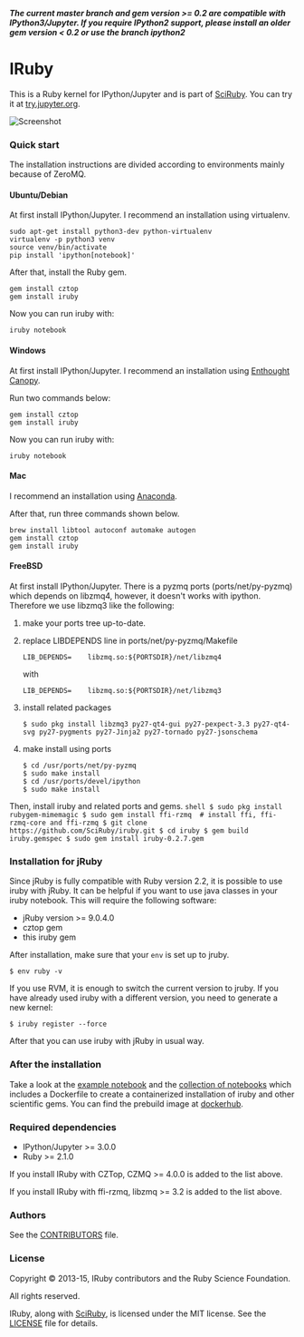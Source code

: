 ***The current master branch and gem version >= 0.2 are compatible with IPython3/Jupyter. If you require IPython2 support, please install an older gem version < 0.2 or use the branch ipython2***

# IRuby

This is a Ruby kernel for IPython/Jupyter and is part of [SciRuby](http://sciruby.com/). You can try it at [try.jupyter.org](http://try.jupyter.org/).

![Screenshot](https://cloud.githubusercontent.com/assets/50754/7956845/3fa46df8-09e3-11e5-8641-f5b8669061b5.png)

### Quick start
The installation instructions are divided according to environments mainly because of ZeroMQ.

#### Ubuntu/Debian
At first install IPython/Jupyter. I recommend an installation using virtualenv.

    sudo apt-get install python3-dev python-virtualenv
    virtualenv -p python3 venv
    source venv/bin/activate
    pip install 'ipython[notebook]'

After that, install the Ruby gem.

    gem install cztop
    gem install iruby

Now you can run iruby with:

    iruby notebook

#### Windows
At first install IPython/Jupyter. I recommend an installation using [Enthought Canopy](https://www.enthought.com/).

Run two commands below:

    gem install cztop
    gem install iruby

Now you can run iruby with:

    iruby notebook

#### Mac
I recommend an installation using [Anaconda](https://store.continuum.io/cshop/anaconda/).

After that, run three commands shown below.

    brew install libtool autoconf automake autogen
    gem install cztop
    gem install iruby

#### FreeBSD

At first install IPython/Jupyter. 
There is a pyzmq ports (ports/net/py-pyzmq) which depends on libzmq4, however, it doesn't works with ipython.
Therefore we use libzmq3 like the following:

1. make your ports tree up-to-date.
2. replace LIBDEPENDS line in ports/net/py-pyzmq/Makefile

    ```shell
    LIB_DEPENDS=    libzmq.so:${PORTSDIR}/net/libzmq4
    ```
    with
    ```shell
    LIB_DEPENDS=    libzmq.so:${PORTSDIR}/net/libzmq3
    ```
3. install related packages

    ```shell
    $ sudo pkg install libzmq3 py27-qt4-gui py27-pexpect-3.3 py27-qt4-svg py27-pygments py27-Jinja2 py27-tornado py27-jsonschema
    ```
4. make install using ports

    ```shell
    $ cd /usr/ports/net/py-pyzmq
    $ sudo make install
    $ cd /usr/ports/devel/ipython
    $ sudo make install
    ```
Then, install iruby and related ports and gems.
    ```shell
    $ sudo pkg install rubygem-mimemagic
    $ sudo gem install ffi-rzmq  # install ffi, ffi-rzmq-core and ffi-rzmq
    $ git clone https://github.com/SciRuby/iruby.git
    $ cd iruby
    $ gem build iruby.gemspec
    $ sudo gem install iruby-0.2.7.gem
    ```
### Installation for jRuby

Since jRuby is fully compatible with Ruby version 2.2, it is possible to use iruby with jRuby. 
It can be helpful if you want to use java classes in your iruby notebook.
This will require the following software:
* jRuby version >= 9.0.4.0
* cztop gem
* this iruby gem

After installation, make sure that your `env` is set up to jruby.
```shell
$ env ruby -v
```
If you use RVM, it is enough to switch the current version to jruby.
If you have already used iruby with a different version, you need to generate a new kernel:
```shell
$ iruby register --force
```
After that you can use iruby with jRuby in usual way.

### After the installation

Take a look at the [example notebook](http://nbviewer.ipython.org/urls/raw.github.com/SciRuby/sciruby-notebooks/master/getting_started.ipynb)
and the [collection of notebooks](https://github.com/SciRuby/sciruby-notebooks/) which includes a Dockerfile to create a containerized installation of iruby
and other scientific gems. You can find the prebuild image at [dockerhub](https://registry.hub.docker.com/u/minad/sciruby-notebooks/).


### Required dependencies

* IPython/Jupyter >= 3.0.0
* Ruby >= 2.1.0

If you install IRuby with CZTop, CZMQ >= 4.0.0 is added to the list above.

If you install IRuby with ffi-rzmq, libzmq >= 3.2 is added to the list above.

### Authors

See the [CONTRIBUTORS](CONTRIBUTORS) file.

### License

Copyright © 2013-15, IRuby contributors and the Ruby Science Foundation.

All rights reserved.

IRuby, along with [SciRuby](http://sciruby.com/), is licensed under the MIT license. See the [LICENSE](LICENSE) file for details.
